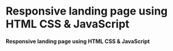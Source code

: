 # Responsive landing page using HTML CSS & JavaScript

#### Responsive landing page using HTML CSS & JavaScript



